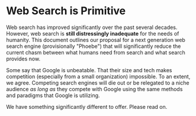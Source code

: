 # Web Search is Primitive

Web search has improved significantly over the past several decades. However, web search is **still distressingly inadequate** for the needs of humanity. This document outlines our proposal for a next generation web search engine \(provisionally "Phoebe"\) that will significantly reduce the current chasm between what humans need from search and what search provides now.

Some say that Google is unbeatable. That their size and tech makes competition \(especially from a small organization\) impossible. To an extent, we agree. Competing search engines will die out or be relegated to a niche audience _as long as_ they compete with Google using the same methods and paradigms that Google is utilizing.

We have something significantly different to offer. Please read on.

